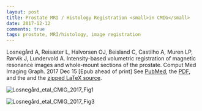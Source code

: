 ```yaml
---
layout: post
title: Prostate MRI / Histology Registration <small>in CMIG</small>
date: 2017-12-12
comments: true
tags: prostate, MRI/histology, image registration
---
```



Losnegård A, Reisæter L, Halvorsen OJ, Beisland C, Castilho A, Muren LP, Rørvik J, Lundervold A.
Intensity-based volumetric registration of magnetic resonance images and whole-mount sections of the prostate.
Comput Med Imaging Graph. 2017 Dec 15 [Epub ahead of print]
See [PubMed](https://www.ncbi.nlm.nih.gov/pubmed/29276002), the [PDF](https://drive.google.com/file/d/10mzBFWatzYGiQwWxmKmQkJPSxm52tDkK/view?usp=sharing), and the and the [zipped LaTeX source](https://drive.google.com/file/d/1fQCOEV5SBeVYCABf0q7H3pV5O18LvIBX/view?usp=sharing).
    

![Losnegård_etal_CMIG_2017_Fig1](http://arvidl.github.io/images/2017-12-12-prostate-mri-histology-cmig-fig1.png "Losnegård_etal_CMIG_2017_Fig1")

![Losnegård_etal_CMIG_2017_Fig3](http://arvidl.github.io/images/2017-12-12-prostate-mri-histology-cmig-fig3.png "Losnegård_etal_CMIG_2017_Fig3")